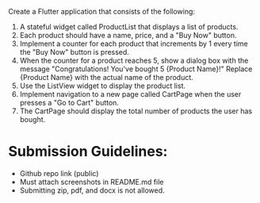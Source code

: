 Create a Flutter application that consists of the following:

1. A stateful widget called ProductList that displays a list of products.
2. Each product should have a name, price, and a "Buy Now" button.
3. Implement a counter for each product that increments by 1 every time the "Buy Now" button is pressed.
4. When the counter for a product reaches 5, show a dialog box with the message "Congratulations!
You've bought 5 {Product Name}!" Replace {Product Name} with the actual name of the product.
5. Use the ListView widget to display the product list.
6. Implement navigation to a new page called CartPage when the user presses a "Go to Cart" button.
7. The CartPage should display the total number of products the user has bought.

# Submission Guidelines:
- Github repo link (public)
- Must attach screenshots in README.md file
- Submitting zip, pdf, and docx is not allowed.